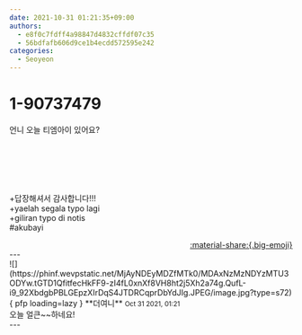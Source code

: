 ```yaml
---
date: 2021-10-31 01:21:35+09:00
authors:
  - e8f0c7fdff4a98847d4832cffdf07c35
  - 56bdfafb606d9ce1b4ecdd572595e242
categories:
  - Seoyeon
---
```


# 1-90737479

<div class="post-container" markdown="1">
<div class="content-container md-sidebar__scrollwrap" markdown="1">

언니 오늘 티엠아이 있어요?<br><br><br><br><br><br><br>+답장해셔서 감사합니다!!!<br>+yaelah segala typo lagi<br>+giliran typo di notis<br>\#akubayi

</div>
</div>

<div style="text-align: right;" markdown="1">
<a href="https://weverse.io/fromis9/fanpost/1-90737479" style="text-align: right;">:material-share:{.big-emoji}</a>
</div>
---

<div class="comments-container md-sidebar__scrollwrap" markdown="1">
<div class="comment" markdown="1">
<div class='id-container' markdown="1">
![](https://phinf.wevpstatic.net/MjAyNDEyMDZfMTk0/MDAxNzMzNDYzMTU3ODYw.tGTD1QfitfecHkFF9-zI4fL0xnXf8VH8ht2j5Xh2a74g.QufL-i9_92XbdgbPBLGEpzXIrDqS4JTDRCqprDbYdJIg.JPEG/image.jpg?type=s72){ pfp loading=lazy }
**<span class="artist">더여니</span>** <small>Oct 31 2021, 01:21</small><br>
</div>
<div class='comment-body' markdown="1">
오늘 얼큰~~하네요!
</div>
</div>
</div>
---
